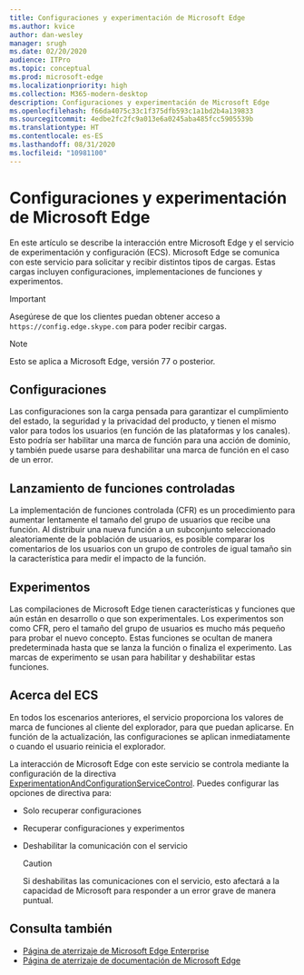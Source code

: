 ```yaml
---
title: Configuraciones y experimentación de Microsoft Edge
ms.author: kvice
author: dan-wesley
manager: srugh
ms.date: 02/20/2020
audience: ITPro
ms.topic: conceptual
ms.prod: microsoft-edge
ms.localizationpriority: high
ms.collection: M365-modern-desktop
description: Configuraciones y experimentación de Microsoft Edge
ms.openlocfilehash: f66da4075c33c1f375dfb593c1a1bd2b4a139833
ms.sourcegitcommit: 4edbe2fc2fc9a013e6a0245aba485fcc5905539b
ms.translationtype: HT
ms.contentlocale: es-ES
ms.lasthandoff: 08/31/2020
ms.locfileid: "10981100"
---
```

# Configuraciones y experimentación de Microsoft Edge

En este artículo se describe la interacción entre Microsoft Edge y el servicio de experimentación y configuración (ECS). Microsoft Edge se comunica con este servicio para solicitar y recibir distintos tipos de cargas. Estas cargas incluyen configuraciones, implementaciones de funciones y experimentos.

> [!IMPORTANT]
> Asegúrese de que los clientes puedan obtener acceso a `https://config.edge.skype.com` para poder recibir cargas.

> [!NOTE]
> Esto se aplica a Microsoft Edge, versión 77 o posterior.

## Configuraciones

Las configuraciones son la carga pensada para garantizar el cumplimiento del estado, la seguridad y la privacidad del producto, y tienen el mismo valor para todos los usuarios (en función de las plataformas y los canales). Esto podría ser habilitar una marca de función para una acción de dominio, y también puede usarse para deshabilitar una marca de función en el caso de un error.

## Lanzamiento de funciones controladas

La implementación de funciones controlada (CFR) es un procedimiento para aumentar lentamente el tamaño del grupo de usuarios que recibe una función. Al distribuir una nueva función a un subconjunto seleccionado aleatoriamente de la población de usuarios, es posible comparar los comentarios de los usuarios con un grupo de controles de igual tamaño sin la característica para medir el impacto de la función.

## Experimentos

Las compilaciones de Microsoft Edge tienen características y funciones que aún están en desarrollo o que son experimentales. Los experimentos son como CFR, pero el tamaño del grupo de usuarios es mucho más pequeño para probar el nuevo concepto. Estas funciones se ocultan de manera predeterminada hasta que se lanza la función o finaliza el experimento. Las marcas de experimento se usan para habilitar y deshabilitar estas funciones.

## Acerca del ECS

En todos los escenarios anteriores, el servicio proporciona los valores de marca de funciones al cliente del explorador, para que puedan aplicarse. En función de la actualización, las configuraciones se aplican inmediatamente o cuando el usuario reinicia el explorador.

La interacción de Microsoft Edge con este servicio se controla mediante la configuración de la directiva [ExperimentationAndConfigurationServiceControl](https://docs.microsoft.com/DeployEdge/microsoft-edge-policies#experimentationandconfigurationservicecontrol). Puedes configurar las opciones de directiva para:

- Solo recuperar configuraciones
- Recuperar configuraciones y experimentos
- Deshabilitar la comunicación con el servicio

  > [!CAUTION]
  > Si deshabilitas las comunicaciones con el servicio, esto afectará a la capacidad de Microsoft para responder a un error grave de manera puntual.

## Consulta también

- [Página de aterrizaje de Microsoft Edge Enterprise](https://www.microsoftedgeinsider.com/enterprise)
- [Página de aterrizaje de documentación de Microsoft Edge](https://docs.microsoft.com/DeployEdge/)
